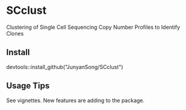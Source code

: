 # SCclust
Clustering of Single Cell Sequencing Copy Number Profiles to Identify Clones

## Install
devtools::install_github("JunyanSong/SCclust")

## Usage Tips 
See vignettes.
New features are adding to the package.
